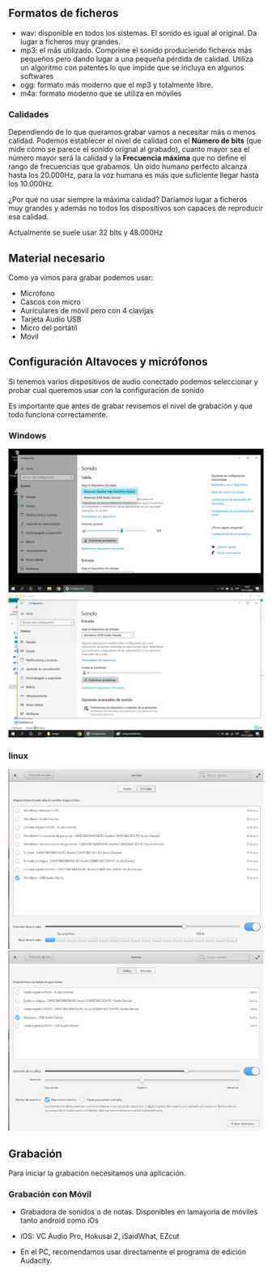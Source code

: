 

## Formatos de ficheros

* wav: disponible en todos los sistemas. El sonido es igual al original. Da lugar a ficheros muy grandes.
* mp3: el más utilizado. Comprime el sonido produciendo ficheros más pequeños pero dando lugar a una pequeña pérdida de calidad. Utiliza un algoritmo con patentes lo que impide que se incluya en algunos softwares
* ogg: formato más moderno que el mp3 y totalmente libre.
* m4a: formato moderno que se utiliza en móviles

### Calidades 

Dependiendo de lo que queramos grabar vamos a necesitar más o menos calidad. Podemos establecer el nivel de calidad con el **Número de bits** (que mide cómo se parece el sonido orignal al grabado), cuanto mayor sea el número mayor será la calidad y la **Frecuencia máxima** que no define el rango  de frecuencias que grabamos. Un oído humano perfecto alcanza hasta los 20.000Hz, para la voz humana es más que suficiente llegar hasta los 10.000Hz. 

¿Por qué no usar siempre la máxima calidad? Daríamos lugar a ficheros muy grandes y además no todos los dispositivos son capaces de reproducir esa calidad.

Actualmente se suele usar 32 bits y 48.000Hz

## Material necesario

Como ya vimos para grabar podemos usar:

* Micrófono
* Cascos con micro
* Auriculares de móvil pero con 4 clavijas
* Tarjeta Audio USB
* Micro del portátil
* Móvil

## Configuración Altavoces y micrófonos

Si tenemos varios dispositivos de audio conectado podemos seleccionar y probar cual queremos usar con la configuración de sonido

Es importante que antes de grabar revisemos el nivel de grabación y que todo funciona correctamente.

### Windows
![](./images/configuraSalidaSonidoWindows.png)
![](./images/configuraEntradaSonidoWindows.png)


### linux
![](./images/ConfiguracionMicroLinux.png)
![](./images/ConfiguracionAltavocesLinux.png)


## Grabación 

Para iniciar la grabación necesitamos una aplicación.

### Grabación con Móvil

* Grabadora de sonidos o de notas. Disponibles en lamayoría de móviles tanto android como iOs


* iOS: VC Audio Pro, Hokusai 2,  iSaidWhat, EZcut

* En el PC, recomendamos usar directamente el programa de edición Audacity.

